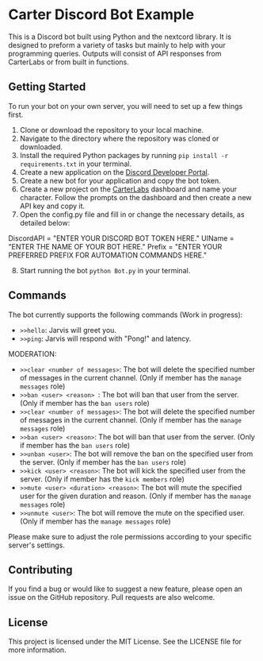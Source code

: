 # Carter Discord Bot Example

This is a Discord bot built using Python and the nextcord library. It is designed to preform a variety of tasks but mainly to help with your programming queries. Outputs will consist of API responses from CarterLabs or from built in functions.

## Getting Started

To run your bot on your own server, you will need to set up a few things first.

1. Clone or download the repository to your local machine.
2. Navigate to the directory where the repository was cloned or downloaded.
3. Install the required Python packages by running `pip install -r requirements.txt` in your terminal.
4. Create a new application on the [Discord Developer Portal](https://discord.com/developers/applications).
5. Create a new bot for your application and copy the bot token.
6. Create a new project on the [CarterLabs](https://controller.carterlabs.ai/welcome) dashboard and name your character. Follow the prompts on the dashboard and then create a new API key and copy it.
7. Open the config.py file and fill in or change the necessary details, as detailed below:

DiscordAPI = "ENTER YOUR DISCORD BOT TOKEN HERE."
UIName = "ENTER THE NAME OF YOUR BOT HERE."
Prefix = "ENTER YOUR PREFERRED PREFIX FOR AUTOMATION COMMANDS HERE."

8. Start running the bot `python Bot.py` in your terminal.

## Commands

The bot currently supports the following commands (Work in progress):

- `>>hello`: Jarvis will greet you.
- `>>ping`: Jarvis will respond with "Pong!" and latency.

MODERATION:
- `>>clear <number of messages>`: The bot will delete the specified number of messages in the current channel. (Only if member has the `manage messages` role)
- `>>ban <user> <reason> `: The bot will ban that user from the server. (Only if member has the `ban users` role)
- `>>clear <number of messages>`: The bot will delete the specified number of messages in the current channel. (Only if member has the `manage messages` role)
- `>>ban <user> <reason>`: The bot will ban that user from the server. (Only if member has the `ban users` role)
- `>>unban <user>`: The bot will remove the ban on the specified user from the server. (Only if member has the `ban users` role)
- `>>kick <user> <reason>`: The bot will kick the specified user from the server. (Only if member has the `kick members` role)
- `>>mute <user> <duration> <reason>`: The bot will mute the specified user for the given duration and reason. (Only if member has the `manage messages` role)
- `>>unmute <user>`: The bot will remove the mute on the specified user. (Only if member has the `manage messages` role)

Please make sure to adjust the role permissions according to your specific server's settings.


## Contributing

If you find a bug or would like to suggest a new feature, please open an issue on the GitHub repository. Pull requests are also welcome.

## License

This project is licensed under the MIT License. See the LICENSE file for more information.
